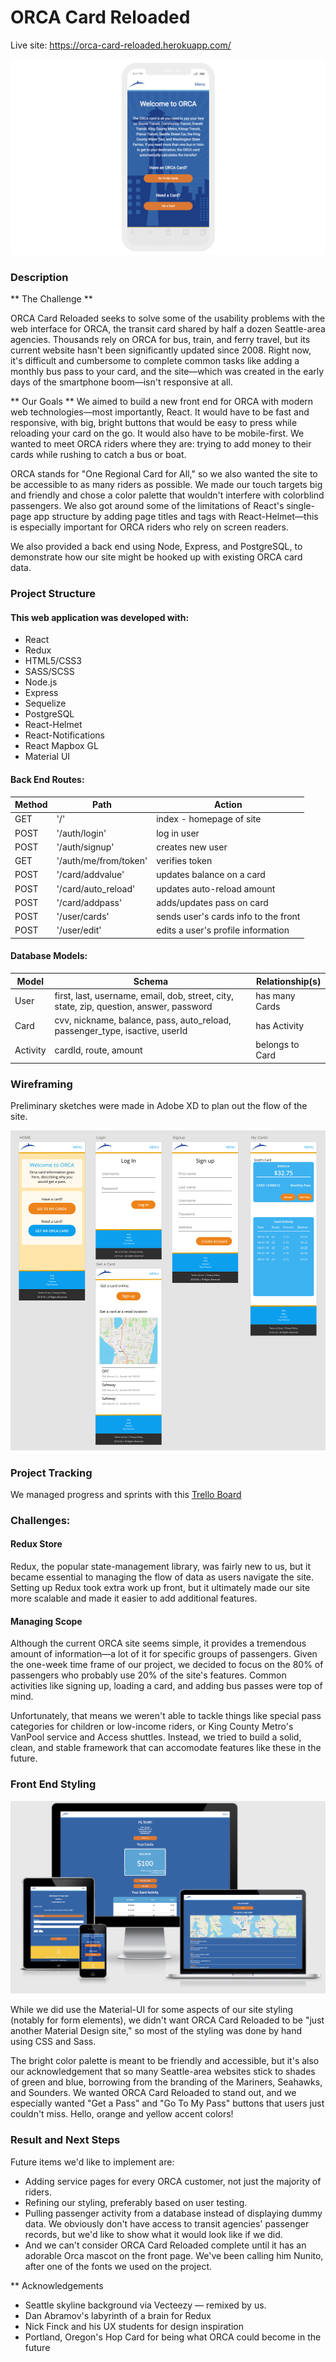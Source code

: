 # ORCA Card Reloaded

Live site: https://orca-card-reloaded.herokuapp.com/

![orca-card-mobile](/client/src/assets/img/orca-card-mobile.png/?raw=true)

### Description

** The Challenge **

ORCA Card Reloaded seeks to solve some of the usability problems with the web interface for ORCA, the transit card shared by half a dozen Seattle-area agencies. Thousands rely on ORCA for bus, train, and ferry travel, but its current website hasn't been significantly updated since 2008. Right now, it's difficult and cumbersome to complete common tasks like adding a monthly bus pass to your card, and the site—which was created in the early days of the smartphone boom—isn't responsive at all.

** Our Goals ** 
We aimed to build a new front end for ORCA with modern web technologies—most importantly, React. It would have to be fast and responsive, with big, bright buttons that would be easy to press while reloading your card on the go. It would also have to be mobile-first. We wanted to meet ORCA riders where they are: trying to add money to their cards while rushing to catch a bus or boat.

ORCA stands for "One Regional Card for All," so we also wanted the site to be accessible to as many riders as possible. We made our touch targets big and friendly and chose a color palette that wouldn't interfere with colorblind passengers. We also got around some of the limitations of React's single-page app structure by adding page titles and tags with React-Helmet—this is especially important for ORCA riders who rely on screen readers.

We also provided a back end using Node, Express, and PostgreSQL, to demonstrate how our site might be hooked up with existing ORCA card data.

### Project Structure

#### This web application was developed with:
* React
* Redux
* HTML5/CSS3
* SASS/SCSS
* Node.js
* Express
* Sequelize
* PostgreSQL
* React-Helmet
* React-Notifications
* React Mapbox GL
* Material UI


#### Back End Routes:

| Method | Path | Action |
| ------ |------| -------|
| GET | '/' | index - homepage of site |
| POST | '/auth/login' | log in user |
| POST | '/auth/signup' | creates new user |
| GET | '/auth/me/from/token' | verifies token |
| POST | '/card/addvalue' | updates balance on a card |
| POST | '/card/auto_reload' | updates auto-reload amount |
| POST | '/card/addpass' | adds/updates pass on card |
| POST | '/user/cards' | sends user's cards info to the front |
| POST | '/user/edit' | edits a user's profile information |

#### Database Models:

| Model | Schema | Relationship(s) |
| ----- |--------| ----------------|
| User | first, last, username, email, dob, street, city, state, zip, question, answer, password | has many Cards |
| Card | cvv, nickname, balance, pass, auto_reload, passenger_type, isactive, userId | has Activity |
| Activity | cardId, route, amount | belongs to Card |

### Wireframing

Preliminary sketches were made in Adobe XD to plan out the flow of the site.

![wireframes](/client/src/assets/img/orca-wireframes.png?raw=true)

### Project Tracking

We managed progress and sprints with this [Trello Board](https://trello.com/b/D28aKHPJ/orca-card)

### Challenges:

#### Redux Store
Redux, the popular state-management library, was fairly new to us, but it became essential to managing the flow of data as users navigate the site. Setting up Redux took extra work up front, but it ultimately made our site more scalable and made it easier to add additional features.

#### Managing Scope
Although the current ORCA site seems simple, it provides a tremendous amount of information—a lot of it for specific groups of passengers. Given the  one-week time frame of our project, we decided to focus on the 80% of passengers who probably use 20% of the site's features. Common activities like signing up, loading a card, and adding bus passes were top of mind. 

Unfortunately, that means we weren't able to tackle things like special pass categories for children or low-income riders, or King County Metro's VanPool service and Access shuttles. Instead, we tried to build a solid, clean, and stable framework that can accomodate features like these in the future.  

### Front End Styling

![responsive-site-image](/client/src/assets/img/orca-responsive.png/?raw=true)

While we did use the Material-UI for some aspects of our site styling (notably for form elements), we  didn't want ORCA Card Reloaded to be "just another Material Design site," so most of the styling was done by hand using CSS and Sass. 

The bright color palette is meant to be friendly and accessible, but it's also our acknowledgement that so many Seattle-area websites stick to shades of green and blue, borrowing from the branding of the Mariners, Seahawks, and Sounders. We wanted ORCA Card Reloaded to stand out, and we especially wanted "Get a Pass" and "Go To My Pass" buttons that users just couldn't miss. Hello, orange and yellow accent colors!

### Result and Next Steps

Future items we'd like to implement are:

* Adding service pages for every ORCA customer, not just the majority of riders.
* Refining our styling, preferably based on user testing.
* Pulling passenger activity from a database instead of displaying dummy data. We obviously don't have access to transit agencies' passenger records, but we'd like to show what it would look  like if we did.
* And we can't consider ORCA Card Reloaded complete until it has an adorable Orca mascot on the front page. We've been calling him Nunito, after one of the fonts we used on the project.

** Acknowledgements 
* Seattle skyline background via Vecteezy — remixed by us.
* Dan Abramov's labyrinth of a brain for Redux
* Nick Finck and his UX students for design inspiration
* Portland, Oregon's Hop Card for being what ORCA could become in the future
